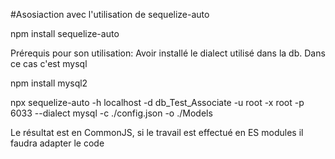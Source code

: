 #Asosiaction avec l'utilisation de sequelize-auto

npm install sequelize-auto

Prérequis pour son utilisation: Avoir installé le dialect utilisé dans la db.
Dans ce cas c'est mysql

npm install mysql2

npx sequelize-auto -h localhost -d db_Test_Associate -u root -x root -p 6033 --dialect mysql -c ./config.json -o ./Models

Le résultat est en CommonJS, si le travail est effectué en ES modules il faudra adapter le code
